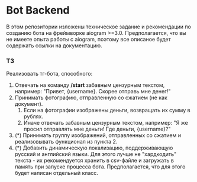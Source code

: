 # Bot Backend
В этом репозитории изложены техническое задание и рекомендации по созданию бота на фреймворке aiogram >=3.0.
Предполагается, что вы не имеете опыта работы с aiogram, поэтому все описаное 
будет содержать ссылки на документацию.


### ТЗ
Реализовать тг-бота, способного:
1. Отвечать на команду **/start** забавным цензурным текстом, например: "Привет, {username}. Скорее отправь мне денег!"
2. Принимать фотографию, отправленную со сжатием (не как документ).
   1. Если на фотографии изображены деньги, возвращать их сумму в рублях. 
   2. Иначе отвечать забавным цензурным текстом, например: "Я же просил отправлять мне деньги! Где деньги, {username}?"
3. (*) Принимать группу изображений, отправленных со сжатием и реализовывать функционал из пункта 2.
4. (*) Добавить динамическую локализацию, поддерживающую русский и английский языки.
Для этого лучше не "хардкодить" текста - их рекомендуется хранить в csv-файле и загружать 
в память при запуске процесса бота. Предполагается, что для этого будет написан отдельный класс.
